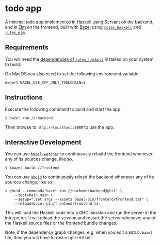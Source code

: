 # todo app

A minimal todo app implemented in [Haskell][haskell] using [Servant][servant]
on the backend, and in [Elm][elm] on the frontend, built with [Bazel][bazel]
using [`rules_haskell`][rules_haskell] and [`rules_elm`][rules_elm].

[haskell]: https://www.haskell.org/
[servant]: https://hackage.haskell.org/package/servant
[elm]: https://elm-lang.org/
[bazel]: https://bazel.build/
[rules_haskell]: https://haskell.build/
[rules_elm]: https://github.com/EdSchouten/rules_elm

## Requirements

You will need the [dependencies of `rules_haskell`][dependencies]
installed on your system to build.

On MacOS you also need to set the following environment variable:

```
export BAZEL_USE_CPP_ONLY_TOOLCHAIN=1
```

[dependencies]: https://rules-haskell.readthedocs.io/en/latest/haskell.html#before-you-begin

## Instructions

Execute the following command to build and start the app:

```
$ bazel run //:backend
```

Then browse to `http://localhost:8080` to use the app.

## Interactive Development

You can use [`bazel-watcher`][bazel-watcher] to continuously rebuild the
frontend whenever any of its sources change, like so.

```
$ ibazel build //frontend
```

You can use [`ghcid`][ghcid] to continuously reload the backend whenever
any of its sources change, like so.

```
$ ghcid --command="bazel run //backend:backend@ghci" \
    --test=Main.main \
    --setup=":set args --assets bazel-bin/frontend/frontend.tar" \
    --reload=bazel-bin/frontend/frontend.tar
```

This will load the Haskell code into a GHCi session and run the server in
the interpreter. It will reload the session and restart the server
whenever any of the Haskell source files or the frontend bundle changes.

Note, if the dependency graph changes, e.g. when you edit a `BUILD.bazel`
file, then you will have to restart `ghcid` itself.

[bazel-watcher]: https://github.com/bazelbuild/bazel-watcher#readme
[ghcid]: https://github.com/ndmitchell/ghcid#readme
